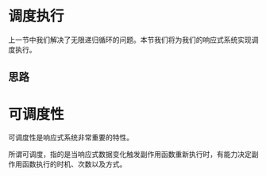 # 调度执行
上一节中我们解决了无限递归循环的问题。本节我们将为我们的响应式系统实现调度执行。

## 思路
# 可调度性
可调度性是响应式系统非常重要的特性。

所谓可调度，指的是当响应式数据变化触发副作用函数重新执行时，有能力决定副作用函数执行的时机、次数以及方式。